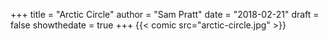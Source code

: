+++
title = "Arctic Circle"
author = "Sam Pratt"
date = "2018-02-21"
draft = false
showthedate = true
+++
{{< comic src="arctic-circle.jpg" >}}